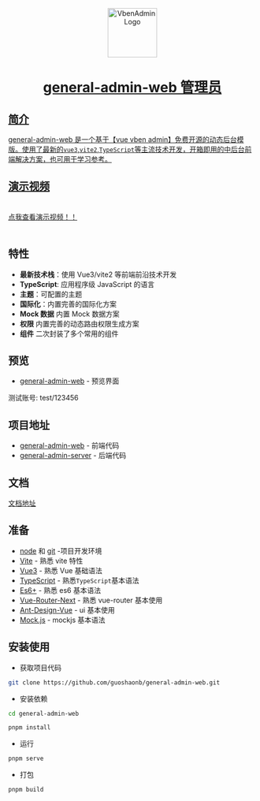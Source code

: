 <div align="center"> <a href="https://github.com/guoshaonb/general-admin-web"> <img alt="VbenAdmin Logo" width="100" height="100" src="http://106.55.240.242/my-file-path/images/admin-pwa-middle.png">
<h1>general-admin-web 管理员</h1>
</div>

## 简介

general-admin-web 是一个基于【vue vben admin】免费开源的动态后台模版。使用了最新的`vue3`,`vite2`,`TypeScript`等主流技术开发，开箱即用的中后台前端解决方案，也可用于学习参考。

## 演示视频

<div style="padding:20px 0">
  <a href="http://106.55.240.242/my-file-path/video/demonstration.mp4">点我查看演示视频！！</a>
  <!-- <video src='http://106.55.240.242/my-file-path/video/demonstration.mp4' autoplay muted></video> -->
</div>

## 特性

- **最新技术栈**：使用 Vue3/vite2 等前端前沿技术开发
- **TypeScript**: 应用程序级 JavaScript 的语言
- **主题**：可配置的主题
- **国际化**：内置完善的国际化方案
- **Mock 数据** 内置 Mock 数据方案
- **权限** 内置完善的动态路由权限生成方案
- **组件** 二次封装了多个常用的组件

## 预览

- [general-admin-web](http://106.55.240.242/ad-general/index.html) - 预览界面

测试账号: test/123456

## 项目地址

- [general-admin-web](https://github.com/guoshaonb/general-admin-web) - 前端代码
- [general-admin-server](https://github.com/guoshaonb/general-admin-server) - 后端代码

## 文档

[文档地址](https://vvbin.cn/doc-next/)

## 准备

- [node](http://nodejs.org/) 和 [git](https://git-scm.com/) -项目开发环境
- [Vite](https://vitejs.dev/) - 熟悉 vite 特性
- [Vue3](https://v3.vuejs.org/) - 熟悉 Vue 基础语法
- [TypeScript](https://www.typescriptlang.org/) - 熟悉`TypeScript`基本语法
- [Es6+](http://es6.ruanyifeng.com/) - 熟悉 es6 基本语法
- [Vue-Router-Next](https://next.router.vuejs.org/) - 熟悉 vue-router 基本使用
- [Ant-Design-Vue](https://2x.antdv.com/docs/vue/introduce-cn/) - ui 基本使用
- [Mock.js](https://github.com/nuysoft/Mock) - mockjs 基本语法

## 安装使用

- 获取项目代码

```bash
git clone https://github.com/guoshaonb/general-admin-web.git
```

- 安装依赖

```bash
cd general-admin-web

pnpm install

```

- 运行

```bash
pnpm serve
```

- 打包

```bash
pnpm build
```